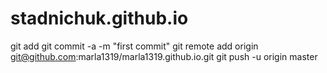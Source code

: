 # stadnichuk.github.io
git add
git commit -a -m "first commit"
git remote add origin git@github.com:marla1319/marla1319.github.io.git
git push -u origin master
